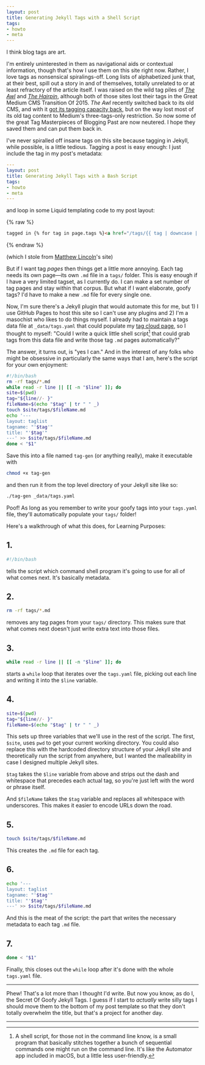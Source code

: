 ```yaml
---
layout: post
title: Generating Jekyll Tags with a Shell Script
tags: 
- howto
- meta
---
```


I think blog tags are art. 

I'm entirely uninterested in them as navigational aids or contextual information, though that's how I use them on this site right now. Rather, I love tags as nonsensical spiralings-off. Long lists of alphabetized junk that, at their best, spill out a story in and of themselves, totally unrelated to or at least refractory of the article itself. I was raised on the wild tag piles of [*The Awl*](https://theawl.com) and [*The Hairpin*](https://thehairpin.com), although both of those sites lost their tags in the Great Medium CMS Transition Of 2015. *The Awl* recently switched back to its old CMS, and with it [got its tagging capacity back](https://www.theawl.com/tag/tags-are-back-and-good/), but on the way lost most of its old tag content to Medium's three-tags-only restriction. So now some of the great Tag Masterpieces of Blogging Past are now neutered. I hope they saved them and can put them back in. 

I've never spiralled off insane tags on this site because tagging in Jekyll, while possible, is a little tedious. Tagging a post is easy enough: I just include the tag in my post's metadata: 

``` yaml
---
layout: post
title: Generating Jekyll Tags with a Bash Script
tags: 
- howto
- meta
---
```

and loop in some Liquid templating code to my post layout: 

{% raw %}
``` html
tagged in {% for tag in page.tags %}<a href="/tags/{{ tag | downcase | replace: ' ', '_' }}/">{{ tag }}</a>{% if forloop.last %}{% else %}, {% endif %}{% endfor %}
```
{% endraw %}

(which I stole from [Matthew Lincoln](https://github.com/mdlincoln/mdlincoln.github.io)'s site)

But if I want tag *pages* then things get a little more annoying. Each tag needs its own page—its own `.md` file in a `tags/` folder. This is easy enough if I have a very limited tagset, as I currently do. I can make a set number of tag pages and stay within that corpus. But what if I want elaborate, goofy tags? I'd have to make a new `.md` file for every single one. 

Now, I'm sure there's a Jekyll plugin that would automate this for me, but 1) I use GitHub Pages to host this site so I can't use any plugins and 2) I'm a masochist who likes to do things myself. I already had to maintain a tags data file at `_data/tags.yaml` that could populate my [tag cloud page](/tags), so I thought to myself: "Could I write a quick little shell script[^1] that could grab tags from this data file and write those tag `.md` pages automatically?"

[^1]: A shell script, for those not in the command line know, is a small program that basically stitches together a bunch of sequential commands one might run on the command line. It's like the Automator app included in macOS, but a little less user-friendly. 

The answer, it turns out, is "yes I can." And in the interest of any folks who might be obsessive in particularly the same ways that I am, here's the script for your own enjoyment: 

``` bash
#!/bin/bash
rm -rf tags/*.md
while read -r line || [[ -n "$line" ]]; do
site=$(pwd)
tag="${line//- }"
fileName=$(echo "$tag" | tr " " _)
touch $site/tags/$fileName.md
echo '---
layout: taglist
tagname: "'$tag'"
title: "'$tag'"
---' >> $site/tags/$fileName.md
done < "$1"
```

Save this into a file named `tag-gen` (or anything really), make it executable with 

``` bash
chmod +x tag-gen
```

and then run it from the top level directory of your Jekyll site like so: 

``` bash
./tag-gen _data/tags.yaml
```

Poof! As long as you remember to write your goofy tags into your `tags.yaml` file, they'll automatically populate your `tags/` folder!

Here's a walkthrough of what this does, for Learning Purposes: 

## 1. 

``` bash
#!/bin/bash
```

tells the script which command shell program it's going to use for all of what comes next. It's basically metadata. 

## 2. 

``` bash
rm -rf tags/*.md
```

removes any tag pages from your `tags/` directory. This makes sure that what comes next doesn't just write extra text into those files. 

## 3. 

``` bash
while read -r line || [[ -n "$line" ]]; do
```

starts a `while` loop that iterates over the `tags.yaml` file, picking out each line and writing it into the `$line` variable. 

## 4. 

``` bash
site=$(pwd)
tag="${line//- }"
fileName=$(echo "$tag" | tr " " _)
```

This sets up three variables that we'll use in the rest of the script. The first, `$site`, uses `pwd` to get your current working directory. You could also replace this with the hardcoded directory structure of your Jekyll site and theoretically run the script from anywhere, but I wanted the malleability in case I designed multiple Jekyll sites. 

`$tag` takes the `$line` variable from above and strips out the dash and whitespace that precedes each actual tag, so you're just left with the word or phrase itself. 

And `$fileName` takes the `$tag` variable and replaces all whitespace with underscores. This makes it easier to encode URLs down the road.

## 5. 

``` bash 
touch $site/tags/$fileName.md
```

This creates the `.md` file for each tag. 

## 6. 

``` bash
echo '---
layout: taglist
tagname: "'$tag'"
title: "'$tag'"
---' >> $site/tags/$fileName.md
```

And this is the meat of the script: the part that writes the necessary metadata to each tag `.md` file. 

## 7. 

``` bash
done < "$1"
```

Finally, this closes out the `while` loop after it's done with the whole `tags.yaml` file. 

---

Phew! That's a lot more than I thought I'd write. But now you know, as do I, the Secret Of Goofy Jekyll Tags. I guess if I start to *actually* write silly tags I should move them to the bottom of my post template so that they don't totally overwhelm the title, but that's a project for another day. 

---